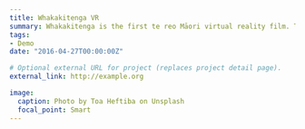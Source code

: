```yaml
---
title: Whakakitenga VR
summary: Whakakitenga is the first te reo Māori virtual reality film. The project, a collaboration between Ngāti Toa Rangatira and Te Herenga Waka - Victoria University of Wellington, began with the aim of using new audiovisual technologies to explore the on-going impacts of colonisation. Written and directed by Wiremu Grace and co-directed by Miriam Ross and Paul Wolffram, Whakakitenga explores the historical world of Ngāti Toa Rangatira’s warrior, poet, gardener, and carver, Te Rangihaeata. The VR film is set in the 1840s, on the eve of Te Rangihaeata’s expulsion from his home on Mana island by British soldiers. It uses cutting edge visual effects, motion-capture performances, and spatial soundscapes to fully immerse viewers in Te Rangihaeata’s world. Whakakitenga was designed and implemented with the intention of building capacity for Māori engagement with virtual reality’s storytelling power. The project and its process have developed best-practice workflows, particularly around new technologies as decolonisation opportunities. https://whakakitengavr.com/
tags:
- Demo
date: "2016-04-27T00:00:00Z"

# Optional external URL for project (replaces project detail page).
external_link: http://example.org

image:
  caption: Photo by Toa Heftiba on Unsplash
  focal_point: Smart
---
```

